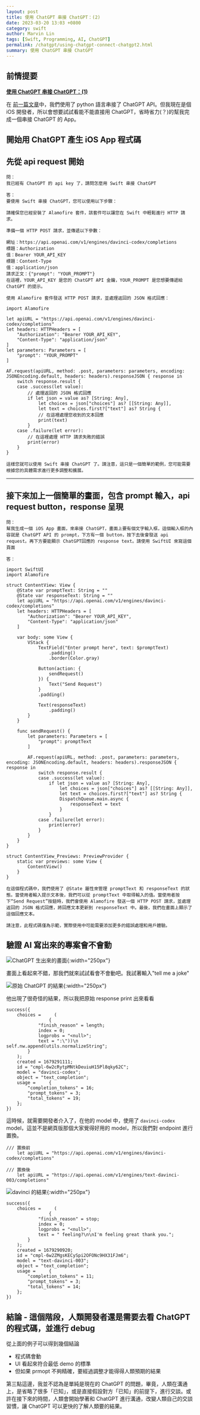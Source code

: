 ```yaml
---
layout: post
title: 使用 ChatGPT 串接 ChatGPT：(2)
date: 2023-03-20 13:03 +0800
category: swift
author: Marvin Lin
tags: [Swift, Programming, AI, ChatGPT]
permalink: /chatgpt/using-chatgpt-connect-chatgpt2.html
summary: 使用 ChatGPT 串接 ChatGPT
---
```


## 前情提要

**[使用 ChatGPT 串接 ChatGPT：(1)](/chatgpt/using-chatgpt-connect-chatgpt1.html)**

在 [前一篇文章](/chatgpt/using-chatgpt-connect-chatgpt1.html)中，我們使用了 python 語言串接了 ChatGPT API。但我現在是個 iOS 開發者，所以會想要試試看能不能直接用 ChatGPT，省時省力(？)的幫我完成一個串接 ChatGPT 的 App。

## 開始用 ChatGPT 產生 iOS App 程式碼

## 先從 api request 開始

```
問：
我已經有 ChatGPT 的 api key 了，請問怎麼用 Swift 串接 ChatGPT
```

```
答：
要使用 Swift 串接 ChatGPT，您可以使用以下步驟：

請確保您已經安裝了 Alamofire 套件，該套件可以讓您在 Swift 中輕鬆進行 HTTP 請求。

準備一個 HTTP POST 請求，並傳遞以下參數：

網址：https://api.openai.com/v1/engines/davinci-codex/completions
標題：Authorization
值：Bearer YOUR_API_KEY
標題：Content-Type
值：application/json
請求正文：{"prompt": "YOUR_PROMPT"}
在這裡，YOUR_API_KEY 是您的 ChatGPT API 金鑰，YOUR_PROMPT 是您想要傳遞給 ChatGPT 的提示。

使用 Alamofire 套件發送 HTTP POST 請求，並處理返回的 JSON 格式回應：
```

```
import Alamofire

let apiURL = "https://api.openai.com/v1/engines/davinci-codex/completions"
let headers: HTTPHeaders = [
    "Authorization": "Bearer YOUR_API_KEY",
    "Content-Type": "application/json"
]
let parameters: Parameters = [
    "prompt": "YOUR_PROMPT"
]

AF.request(apiURL, method: .post, parameters: parameters, encoding: JSONEncoding.default, headers: headers).responseJSON { response in
    switch response.result {
    case .success(let value):
        // 處理返回的 JSON 格式回應
        if let json = value as? [String: Any],
            let choices = json["choices"] as? [[String: Any]],
            let text = choices.first?["text"] as? String {
            // 在這裡處理您收到的文本回應
            print(text)
        }
    case .failure(let error):
        // 在這裡處理 HTTP 請求失敗的錯誤
        print(error)
    }
}

```

```
這樣您就可以使用 Swift 串接 ChatGPT 了。請注意，這只是一個簡單的範例，您可能需要根據您的具體需求進行更多調整和擴展。
```

<hr>

## 接下來加上一個簡單的畫面，包含 prompt 輸入，api request button，response 呈現

```
問：
幫我生成一個 iOS App 畫面，來串接 ChatGPT，畫面上要有個文字輸入框，這個輸入框的內容就是 ChatGPT API 的 prompt，下方有一個 button，按下去後會發送 api request。再下方要能顯示 ChatGPT回應的 response text。請使用 SwiftUI 來寫這個頁面
```

```
答：

import SwiftUI
import Alamofire

struct ContentView: View {
    @State var promptText: String = ""
    @State var responseText: String = ""
    let apiURL = "https://api.openai.com/v1/engines/davinci-codex/completions"
    let headers: HTTPHeaders = [
        "Authorization": "Bearer YOUR_API_KEY",
        "Content-Type": "application/json"
    ]
    
    var body: some View {
        VStack {
            TextField("Enter prompt here", text: $promptText)
                .padding()
                .border(Color.gray)
            
            Button(action: {
                sendRequest()
            }) {
                Text("Send Request")
            }
            .padding()
            
            Text(responseText)
                .padding()
        }
    }
    
    func sendRequest() {
        let parameters: Parameters = [
            "prompt": promptText
        ]
        
        AF.request(apiURL, method: .post, parameters: parameters, encoding: JSONEncoding.default, headers: headers).responseJSON { response in
            switch response.result {
            case .success(let value):
                if let json = value as? [String: Any],
                    let choices = json["choices"] as? [[String: Any]],
                    let text = choices.first?["text"] as? String {
                    DispatchQueue.main.async {
                        responseText = text
                    }
                }
            case .failure(let error):
                print(error)
            }
        }
    }
}

struct ContentView_Previews: PreviewProvider {
    static var previews: some View {
        ContentView()
    }
}
```

```
在這個程式碼中，我們使用了 @State 屬性來管理 promptText 和 responseText 的狀態。當使用者輸入提示文本後，我們可以從 promptText 中取得輸入的值。當使用者按下“Send Request”按鈕時，我們會使用 Alamofire 發送一個 HTTP POST 請求，並處理返回的 JSON 格式回應，將回應文本更新到 responseText 中。最後，我們在畫面上顯示了這個回應文本。

請注意，此程式碼僅為示範，實際使用中可能需要添加更多的錯誤處理和用戶體驗。
```

## 驗證 AI 寫出來的專案會不會動

![ChatGPT 生出來的畫面](/assets/swift/chatgpt/chatgpt-connect-ios-app.jpeg){:width="250px"}

畫面上看起來不錯，那我們就來試試看會不會動吧。我試著輸入"tell me a joke"

![原始 ChatGPT 的結果](/assets/swift/chatgpt/chatgpt-connect-codex-result.jpeg){:width="250px"}

他出現了很奇怪的結果，所以我把原始 response print 出來看看

```
success({
    choices =     (
                {
            "finish_reason" = length;
            index = 0;
            logprobs = "<null>";
            text = ":\"))\n            self.nw.append(utils.normalizeString";
        }
    );
    created = 1679291111;
    id = "cmpl-6w2cRytpMNtkDeuiuH15Pl8qky62C";
    model = "davinci-codex";
    object = "text_completion";
    usage =     {
        "completion_tokens" = 16;
        "prompt_tokens" = 3;
        "total_tokens" = 19;
    };
})
```

這時候，就需要開發者介入了，在他的 model 中，使用了 `davinci-codex` model，這並不是網頁版那個大家覺得好用的 model，所以我們對 endpoint 進行置換。

```
/// 置換前
    let apiURL = "https://api.openai.com/v1/engines/davinci-codex/completions"

/// 置換後
    let apiURL = "https://api.openai.com/v1/engines/text-davinci-003/completions"
```

![davinci 的結果](/assets/swift/chatgpt/chatgpt-connect-davinci-result.jpeg){:width="250px"}

```
success({
    choices =     (
                {
            "finish_reason" = stop;
            index = 0;
            logprobs = "<null>";
            text = " feeling?\n\nI'm feeling great thank you.";
        }
    );
    created = 1679290920;
    id = "cmpl-6w2ZMgsKECySpi2OFONc9HX31FJm6";
    model = "text-davinci-003";
    object = "text_completion";
    usage =     {
        "completion_tokens" = 11;
        "prompt_tokens" = 3;
        "total_tokens" = 14;
    };
})
```

## 結論 - 這個階段，人類開發者還是需要去看 ChatGPT 的程式碼，並進行 debug

從上面的例子可以得到幾個結論

- 程式碼會動
- UI 看起來符合最低 demo 的標準
- 但如果 prmopt 不夠精確，要經過調整才能得得人類預期的結果

第三點這邊，我並不認為是單純是現在的 ChatGPT 的問題，畢竟，人類在溝通上，是省略了很多「已知」，或是直接假設對方「已知」的前提下，進行交談。或許在接下來的時間，人類會開始學著和 ChatGPT 進行溝通，改變人類自己的交談習慣，讓 ChatGPT 可以更快的了解人類要的結果。


